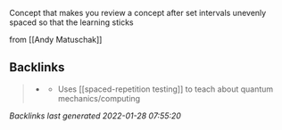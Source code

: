 Concept that makes you review a concept after set intervals unevenly spaced so that the learning sticks

from [[Andy Matuschak]]



## Backlinks

> - [](quantum.country.md)
>   - Uses [[spaced-repetition testing]] to teach about quantum mechanics/computing

_Backlinks last generated 2022-01-28 07:55:20_
